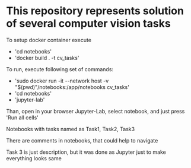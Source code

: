 # This repository represents solution of several computer vision tasks

To setup docker container execute
- 'cd notebooks'
- 'docker build . -t cv_tasks'

To run, execute following set of commands:
- 'sudo docker run -it --network host -v "$(pwd)"/notebooks:/app/notebooks cv_tasks'
- 'cd notebooks'
- 'jupyter-lab'

Than, open in your browser Jupyter-Lab, select notebook, and just press 'Run all cells'

Notebooks with tasks named as Task1, Task2, Task3

There are comments in notebooks, that could help to navigate

Task 3 is just description, but it was done as Jupyter just to make everything looks same